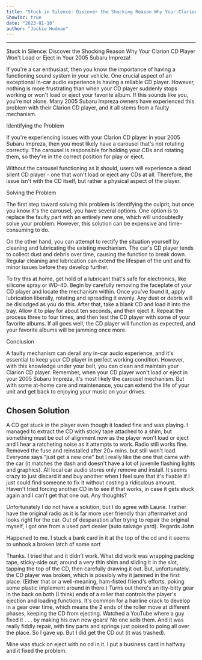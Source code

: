 ```yaml
---
title: "Stuck in Silence: Discover the Shocking Reason Why Your Clarion CD Player won't Load or Eject in your 2005 Subaru Impreza!"
ShowToc: true 
date: "2023-01-10"
author: "Jackie Hudman"
---
```

*****
Stuck in Silence: Discover the Shocking Reason Why Your Clarion CD Player Won't Load or Eject in Your 2005 Subaru Impreza!

If you're a car enthusiast, then you know the importance of having a functioning sound system in your vehicle. One crucial aspect of an exceptional in-car audio experience is having a reliable CD player. However, nothing is more frustrating than when your CD player suddenly stops working or won't load or eject your favorite album. If this sounds like you, you're not alone. Many 2005 Subaru Impreza owners have experienced this problem with their Clarion CD player, and it all stems from a faulty mechanism.

Identifying the Problem

If you're experiencing issues with your Clarion CD player in your 2005 Subaru Impreza, then you most likely have a carousel that's not rotating correctly. The carousel is responsible for holding your CDs and rotating them, so they're in the correct position for play or eject.

Without the carousel functioning as it should, users will experience a dead silent CD player - one that won't load or eject any CDs at all. Therefore, the issue isn't with the CD itself, but rather a physical aspect of the player.

Solving the Problem

The first step toward solving this problem is identifying the culprit, but once you know it's the carousel, you have several options. One option is to replace the faulty part with an entirely new one, which will undoubtedly solve your problem. However, this solution can be expensive and time-consuming to do.

On the other hand, you can attempt to rectify the situation yourself by cleaning and lubricating the existing mechanism. The car's CD player tends to collect dust and debris over time, causing the function to break down. Regular cleaning and lubrication can extend the lifespan of the unit and fix minor issues before they develop further.

To try this at home, get hold of a lubricant that's safe for electronics, like silicone spray or WD-40. Begin by carefully removing the faceplate of your CD player and locate the mechanism within. Once you've found it, apply lubrication liberally, rotating and spreading it evenly. Any dust or debris will be dislodged as you do this. After that, take a blank CD and load it into the tray. Allow it to play for about ten seconds, and then eject it. Repeat the process three to four times, and then test the CD player with some of your favorite albums. If all goes well, the CD player will function as expected, and your favorite albums will be jamming once more.

Conclusion

A faulty mechanism can derail any in-car audio experience, and it's essential to keep your CD player in perfect working condition. However, with this knowledge under your belt, you can clean and maintain your Clarion CD player. Remember, when your CD player won't load or eject in your 2005 Subaru Impreza, it's most likely the carousel mechanism. But with some at-home care and maintenance, you can extend the life of your unit and get back to enjoying your music on your drives.


## Chosen Solution
 A CD got stuck in the player even though it loaded fine and was playing. I managed to extract the CD with sticky tape attached to a shim, but something must be out of alignment now as the player won't load or eject and I hear a ratcheting noise as it attempts to work. Radio still works fine.  Removed the fuse and reinstalled after 20+ mins. but still won't load.  Everyone says "just get a new one" but I really like the one that came with the car (it matches the dash and doesn't have a lot of juvenile flashing lights and graphics). All local car audio stores only remove and install. It seems crazy to just discard it and buy another when I feel sure that it's fixable if I just could find someone to fix it without costing a ridiculous amount. Haven't tried forcing another CD in to see if that works, in case it gets stuck again and I can't get that one out. Any thoughts?

 Unfortunately I do not have a solution, but I do agree with Laurie. I rather have the original radio as it is far more user friendly than aftermarket and looks right for the car. Out of desparation  after trying to repair the original myself, I got one from a used part dealer (auto salvage yard).
Regards
John

 Happened to me. I stuck a bank card in it at the top of the cd and it seems to unhook a broken latch of some sort

 Thanks.  I tried that and it didn't work.  What did work was wrapping packing tape, sticky-side out, around a very thin shim and sliding it in the slot, tapping the top of the CD, then carefully drawing it out.  But, unfortunately, the CD player was broken, which is possibly why it jammed in the first place.  (Either that or a well-meaning, ham-fisted friend's efforts, poking some plastic implement around in there.)
Turns out there's an itty-bitty gear in the back on both (I think) ends of a roller that controls the player's ejection and loading functions.  It's common for a hairline crack to develop in a gear over time, which means the 2 ends of the roller move at different phases, keeping the CD from ejecting.  Watched a YouTube where a guy fixed it . . . by making his own new gears!   No one sells them.  And it was really fiddly repair, with tiny parts and springs just poised to poing all over the place.  So I gave up.  But I did get the CD out (it was trashed).

 Mine was stuck on eject with no cd in it. I put a business card in halfway and it fixed the problem.




